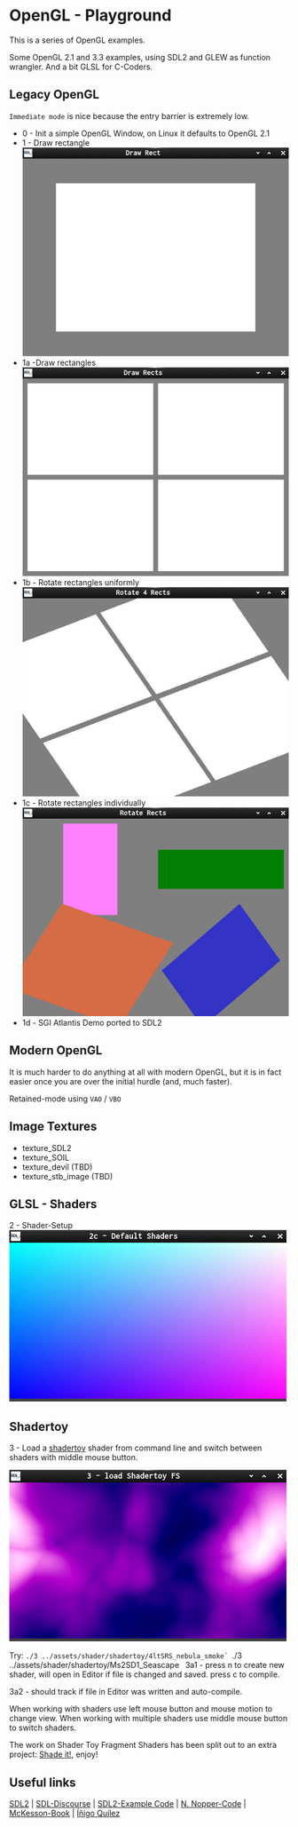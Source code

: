 # OpenGL - Playground

This is a series of OpenGL examples.

Some OpenGL 2.1 and 3.3 examples, using SDL2 and GLEW as function wrangler.
And a bit GLSL for C-Coders.

## Legacy OpenGL

 `Immediate mode` is nice because the entry barrier is extremely low.

- 0 - Init a simple OpenGL Window, on Linux it defaults to OpenGL 2.1
- 1 - Draw rectangle
![Screenshot](shots/shot_1.c.jpg)
- 1a -Draw rectangles
![Screenshot](shots/shot_1a.c.jpg)
- 1b - Rotate rectangles uniformly
![Screenshot](shots/shot_1b.c.jpg)
- 1c - Rotate rectangles individually
![Screenshot](shots/shot_1c.c.jpg)
- 1d - SGI Atlantis Demo ported to SDL2

## Modern OpenGL

It is much harder to do anything at all with modern OpenGL, but it is in fact easier once you are over the initial
hurdle (and, much faster).

Retained-mode using `VAO` / `VBO`

## Image Textures

- texture_SDL2
- texture_SOIL
- texture_devil (TBD)
- texture_stb_image (TBD)

## GLSL - Shaders

2 - Shader-Setup
![Screenshot](shots/shot_2.c.jpg)

## Shadertoy

3 - Load a [shadertoy](https://www.shadertoy.com/) shader from command line and switch between shaders with middle mouse button.

![Screenshot](shots/shot_3.c.jpg)

Try:
``./3 ../assets/shader/shadertoy/4ltSRS_nebula_smoke`
``./3 ../assets/shader/shadertoy/Ms2SD1_Seascape`
`
3a1 - press n to create new shader, will open in Editor
  if file is changed and saved. press c to compile.

3a2 - should track if file in Editor was written and auto-compile.

When working with shaders use left mouse button and mouse motion to change view.
When working with multiple shaders use middle mouse button to switch shaders.

The work on Shader Toy Fragment Shaders has been split out to an extra project:
[Shade it!](https://github.com/Acry/Shade-it-), enjoy!

## Useful links

[SDL2](https://www.libsdl.org/) | [SDL-Discourse](https://discourse.libsdl.org) | [SDL2-Example Code](https://gist.github.com/Acry/baa861b8e370c6eddbb18519c487d9d8) | [N. Nopper-Code](https://github.com/McNopper/OpenGL) | [McKesson-Book](https://paroj.github.io/gltut/) | [Íñigo Quílez](http://www.iquilezles.org/prods/index.htm)
